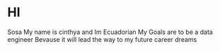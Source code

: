  <h1>  HI </h1>
Sosa
My name is cinthya and Im Ecuadorian
My Goals are to be a data engineer
Bevause it will lead the way to my future career dreams
